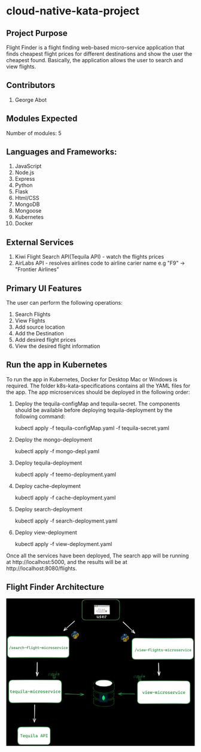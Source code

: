 # cloud-native-kata-project

## Project Purpose

Flight Finder is a flight finding web-based micro-service application that finds cheapest flight prices for different destinations and show the user the cheapest found. Basically, the application allows the user to search and view flights.

## Contributors
1. George Abot 

## Modules Expected
Number of modules: 5

## Languages and Frameworks:
1. JavaScript
2. Node.js 
3. Express
4. Python
5. Flask
4. Html/CSS
5. MongoDB
6. Mongoose
7. Kubernetes
8. Docker

## External Services
1. Kiwi Flight Search API(Tequila API) - watch the flights prices
2. AirLabs API - resolves airlines code to airline carier name e.g "F9" -> "Frontier Airlines"

## Primary UI Features
The user can perform the following operations:

1. Search Flights 
2. View Flights
3. Add source location 
4. Add the Destination
5. Add desired flight prices
6. View the desired flight information

## Run the app in Kubernetes
To run the app in Kubernetes, Docker for Desktop Mac or Windows is required. The folder k8s-kata-specifications contains all the YAML files for the app. The app microservices should be deployed in the following order:
1. Deploy the tequila-configMap and tequila-secret. The components should be available before deploying tequila-deployment by the following command:

    kubectl apply -f tequila-configMap.yaml -f tequila-secret.yaml

2. Deploy the mongo-deployment

    kubectl apply -f mongo-depl.yaml

3. Deploy tequila-deployment 
    
    kubectl apply -f teemo-deployment.yaml

4. Deploy cache-deployment

    kubectl apply -f cache-deployment.yaml

5. Deploy search-deployment

    kubectl apply -f search-deployment.yaml

6. Deploy view-deployment

    kubectl apply -f view-deployment.yaml

Once all the services have been deployed, The search app will be running at http://localhost:5000, and the results will be at http://localhost:8080/flights.

## Flight Finder Architecture

![Kata-architecture](kata-architecture.png)




